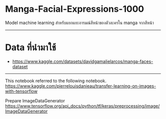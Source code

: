 # Manga-Facial-Expressions-1000 
Model machine learning สำหรับแยกแยะอารมณ์สีหน้าของตัวละครใน manga จากสีหน้า 

---

# Data ที่นำมาใช้ 
- https://www.kaggle.com/datasets/davidgamalielarcos/manga-faces-dataset

---

This notebook referred to the following notebook.
https://www.kaggle.com/pierrelouisdanieau/transfer-learning-on-images-with-tensorflow


Prepare ImageDataGenerator
https://www.tensorflow.org/api_docs/python/tf/keras/preprocessing/image/ImageDataGenerator
